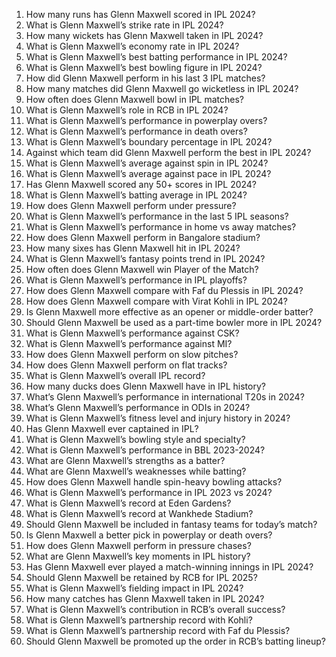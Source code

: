 1. How many runs has Glenn Maxwell scored in IPL 2024?  
2. What is Glenn Maxwell’s strike rate in IPL 2024?  
3. How many wickets has Glenn Maxwell taken in IPL 2024?  
4. What is Glenn Maxwell’s economy rate in IPL 2024?  
5. What is Glenn Maxwell’s best batting performance in IPL 2024?  
6. What is Glenn Maxwell’s best bowling figure in IPL 2024?  
7. How did Glenn Maxwell perform in his last 3 IPL matches?  
8. How many matches did Glenn Maxwell go wicketless in IPL 2024?  
9. How often does Glenn Maxwell bowl in IPL matches?  
10. What is Glenn Maxwell’s role in RCB in IPL 2024?  
11. What is Glenn Maxwell’s performance in powerplay overs?  
12. What is Glenn Maxwell’s performance in death overs?  
13. What is Glenn Maxwell’s boundary percentage in IPL 2024?  
14. Against which team did Glenn Maxwell perform the best in IPL 2024?  
15. What is Glenn Maxwell’s average against spin in IPL 2024?  
16. What is Glenn Maxwell’s average against pace in IPL 2024?  
17. Has Glenn Maxwell scored any 50+ scores in IPL 2024?  
18. What is Glenn Maxwell’s batting average in IPL 2024?  
19. How does Glenn Maxwell perform under pressure?  
20. What is Glenn Maxwell’s performance in the last 5 IPL seasons?  
21. What is Glenn Maxwell’s performance in home vs away matches?  
22. How does Glenn Maxwell perform in Bangalore stadium?  
23. How many sixes has Glenn Maxwell hit in IPL 2024?  
24. What is Glenn Maxwell’s fantasy points trend in IPL 2024?  
25. How often does Glenn Maxwell win Player of the Match?  
26. What is Glenn Maxwell’s performance in IPL playoffs?  
27. How does Glenn Maxwell compare with Faf du Plessis in IPL 2024?  
28. How does Glenn Maxwell compare with Virat Kohli in IPL 2024?  
29. Is Glenn Maxwell more effective as an opener or middle-order batter?  
30. Should Glenn Maxwell be used as a part-time bowler more in IPL 2024?  
31. What is Glenn Maxwell’s performance against CSK?  
32. What is Glenn Maxwell’s performance against MI?  
33. How does Glenn Maxwell perform on slow pitches?  
34. How does Glenn Maxwell perform on flat tracks?  
35. What is Glenn Maxwell’s overall IPL record?  
36. How many ducks does Glenn Maxwell have in IPL history?  
37. What’s Glenn Maxwell’s performance in international T20s in 2024?  
38. What’s Glenn Maxwell’s performance in ODIs in 2024?  
39. What is Glenn Maxwell’s fitness level and injury history in 2024?  
40. Has Glenn Maxwell ever captained in IPL?  
41. What is Glenn Maxwell’s bowling style and specialty?  
42. What is Glenn Maxwell’s performance in BBL 2023-2024?  
43. What are Glenn Maxwell’s strengths as a batter?  
44. What are Glenn Maxwell’s weaknesses while batting?  
45. How does Glenn Maxwell handle spin-heavy bowling attacks?  
46. What is Glenn Maxwell’s performance in IPL 2023 vs 2024?  
47. What is Glenn Maxwell’s record at Eden Gardens?  
48. What is Glenn Maxwell’s record at Wankhede Stadium?  
49. Should Glenn Maxwell be included in fantasy teams for today’s match?  
50. Is Glenn Maxwell a better pick in powerplay or death overs?  
51. How does Glenn Maxwell perform in pressure chases?  
52. What are Glenn Maxwell’s key moments in IPL history?  
53. Has Glenn Maxwell ever played a match-winning innings in IPL 2024?  
54. Should Glenn Maxwell be retained by RCB for IPL 2025?  
55. What is Glenn Maxwell’s fielding impact in IPL 2024?  
56. How many catches has Glenn Maxwell taken in IPL 2024?  
57. What is Glenn Maxwell’s contribution in RCB’s overall success?  
58. What is Glenn Maxwell’s partnership record with Kohli?  
59. What is Glenn Maxwell’s partnership record with Faf du Plessis?  
60. Should Glenn Maxwell be promoted up the order in RCB’s batting lineup?